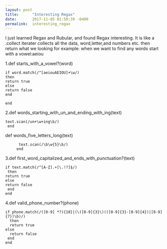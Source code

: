```yaml
---
layout: post
title:      "Interesting Regax"
date:       2017-11-05 01:50:39 -0400
permalink:  interesting_regax
---
```



I just learned Regax and Rubular, and found Regax interesting. It is like a .collect iterater collects all the data, word,letter,and numbers etc. then return what we looking for example: when we want to find any words start with a vowel:aeiou 

1.def starts_with_a_vowel?(word)

    if word.match(/^[aeiouAEIOU]+\w/)
    then
    return true
    else
    return false
    end
	
    end 

2.def words_starting_with_un_and_ending_with_ing(text)

    text.scan(/un+\w+ing\b/)
     end

def words_five_letters_long(text)
                         
		  text.scan(/\b\w{5}\b/)
		 end

3.def first_word_capitalized_and_ends_with_punctuation?(text)
 
    if text.match(/^[A-Z].+[\.!?]$/)
     then
    return true
    else
    return false
     end
    end

4.def valid_phone_number?(phone)
   
    if phone.match(/([0-9] *?){10}|(\([0-9]{3}\)(([0-9]{3}-[0-9]{4})|[0-9]{7})\b)/)
      then
      return true
    else
      return false
     end
    end



